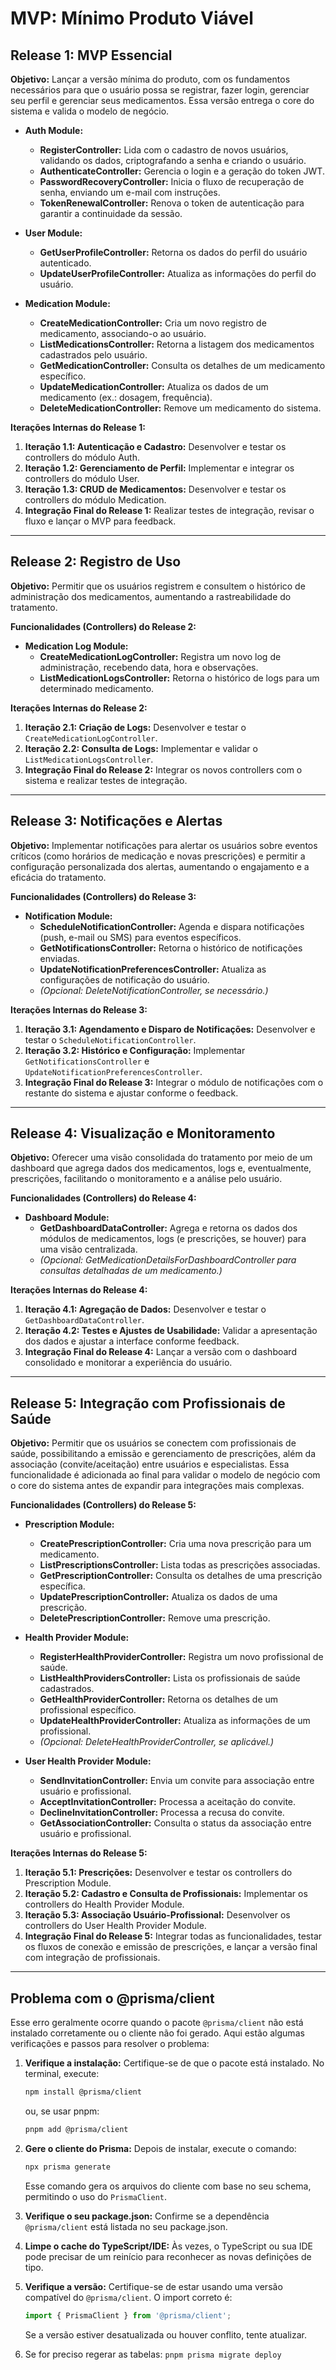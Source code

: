 # MVP: Mínimo Produto Viável

## Release 1: MVP Essencial

**Objetivo:**
Lançar a versão mínima do produto, com os fundamentos necessários para que o usuário possa se registrar, fazer login, gerenciar seu perfil e gerenciar seus medicamentos. Essa versão entrega o core do sistema e valida o modelo de negócio.

- **Auth Module:**
  - **RegisterController:**
    Lida com o cadastro de novos usuários, validando os dados, criptografando a senha e criando o usuário.
  - **AuthenticateController:**
    Gerencia o login e a geração do token JWT.
  - **PasswordRecoveryController:**
    Inicia o fluxo de recuperação de senha, enviando um e-mail com instruções.
  - **TokenRenewalController:**
    Renova o token de autenticação para garantir a continuidade da sessão.

- **User Module:**
  - **GetUserProfileController:**
    Retorna os dados do perfil do usuário autenticado.
  - **UpdateUserProfileController:**
    Atualiza as informações do perfil do usuário.

- **Medication Module:**
  - **CreateMedicationController:**
    Cria um novo registro de medicamento, associando-o ao usuário.
  - **ListMedicationsController:**
    Retorna a listagem dos medicamentos cadastrados pelo usuário.
  - **GetMedicationController:**
    Consulta os detalhes de um medicamento específico.
  - **UpdateMedicationController:**
    Atualiza os dados de um medicamento (ex.: dosagem, frequência).
  - **DeleteMedicationController:**
    Remove um medicamento do sistema.

**Iterações Internas do Release 1:**

1. **Iteração 1.1: Autenticação e Cadastro:**
   Desenvolver e testar os controllers do módulo Auth.
2. **Iteração 1.2: Gerenciamento de Perfil:**
   Implementar e integrar os controllers do módulo User.
3. **Iteração 1.3: CRUD de Medicamentos:**
   Desenvolver e testar os controllers do módulo Medication.
4. **Integração Final do Release 1:**
   Realizar testes de integração, revisar o fluxo e lançar o MVP para feedback.

---

## Release 2: Registro de Uso

**Objetivo:**
Permitir que os usuários registrem e consultem o histórico de administração dos medicamentos, aumentando a rastreabilidade do tratamento.

**Funcionalidades (Controllers) do Release 2:**

- **Medication Log Module:**
  - **CreateMedicationLogController:**
    Registra um novo log de administração, recebendo data, hora e observações.
  - **ListMedicationLogsController:**
    Retorna o histórico de logs para um determinado medicamento.

**Iterações Internas do Release 2:**

1. **Iteração 2.1: Criação de Logs:**
   Desenvolver e testar o `CreateMedicationLogController`.
2. **Iteração 2.2: Consulta de Logs:**
   Implementar e validar o `ListMedicationLogsController`.
3. **Integração Final do Release 2:**
   Integrar os novos controllers com o sistema e realizar testes de integração.

---

## Release 3: Notificações e Alertas

**Objetivo:**
Implementar notificações para alertar os usuários sobre eventos críticos (como horários de medicação e novas prescrições) e permitir a configuração personalizada dos alertas, aumentando o engajamento e a eficácia do tratamento.

**Funcionalidades (Controllers) do Release 3:**

- **Notification Module:**
  - **ScheduleNotificationController:**
    Agenda e dispara notificações (push, e-mail ou SMS) para eventos específicos.
  - **GetNotificationsController:**
    Retorna o histórico de notificações enviadas.
  - **UpdateNotificationPreferencesController:**
    Atualiza as configurações de notificação do usuário.
  - *(Opcional: DeleteNotificationController, se necessário.)*

**Iterações Internas do Release 3:**

1. **Iteração 3.1: Agendamento e Disparo de Notificações:**
   Desenvolver e testar o `ScheduleNotificationController`.
2. **Iteração 3.2: Histórico e Configuração:**
   Implementar `GetNotificationsController` e `UpdateNotificationPreferencesController`.
3. **Integração Final do Release 3:**
   Integrar o módulo de notificações com o restante do sistema e ajustar conforme o feedback.

---

## Release 4: Visualização e Monitoramento

**Objetivo:**
Oferecer uma visão consolidada do tratamento por meio de um dashboard que agrega dados dos medicamentos, logs e, eventualmente, prescrições, facilitando o monitoramento e a análise pelo usuário.

**Funcionalidades (Controllers) do Release 4:**

- **Dashboard Module:**
  - **GetDashboardDataController:**
    Agrega e retorna os dados dos módulos de medicamentos, logs (e prescrições, se houver) para uma visão centralizada.
  - *(Opcional: GetMedicationDetailsForDashboardController para consultas detalhadas de um medicamento.)*

**Iterações Internas do Release 4:**

1. **Iteração 4.1: Agregação de Dados:**
   Desenvolver e testar o `GetDashboardDataController`.
2. **Iteração 4.2: Testes e Ajustes de Usabilidade:**
   Validar a apresentação dos dados e ajustar a interface conforme feedback.
3. **Integração Final do Release 4:**
   Lançar a versão com o dashboard consolidado e monitorar a experiência do usuário.

---

## Release 5: Integração com Profissionais de Saúde

**Objetivo:**
Permitir que os usuários se conectem com profissionais de saúde, possibilitando a emissão e gerenciamento de prescrições, além da associação (convite/aceitação) entre usuários e especialistas. Essa funcionalidade é adicionada ao final para validar o modelo de negócio com o core do sistema antes de expandir para integrações mais complexas.

**Funcionalidades (Controllers) do Release 5:**

- **Prescription Module:**
  - **CreatePrescriptionController:**
    Cria uma nova prescrição para um medicamento.
  - **ListPrescriptionsController:**
    Lista todas as prescrições associadas.
  - **GetPrescriptionController:**
    Consulta os detalhes de uma prescrição específica.
  - **UpdatePrescriptionController:**
    Atualiza os dados de uma prescrição.
  - **DeletePrescriptionController:**
    Remove uma prescrição.

- **Health Provider Module:**
  - **RegisterHealthProviderController:**
    Registra um novo profissional de saúde.
  - **ListHealthProvidersController:**
    Lista os profissionais de saúde cadastrados.
  - **GetHealthProviderController:**
    Retorna os detalhes de um profissional específico.
  - **UpdateHealthProviderController:**
    Atualiza as informações de um profissional.
  - *(Opcional: DeleteHealthProviderController, se aplicável.)*

- **User Health Provider Module:**
  - **SendInvitationController:**
    Envia um convite para associação entre usuário e profissional.
  - **AcceptInvitationController:**
    Processa a aceitação do convite.
  - **DeclineInvitationController:**
    Processa a recusa do convite.
  - **GetAssociationController:**
    Consulta o status da associação entre usuário e profissional.

**Iterações Internas do Release 5:**

1. **Iteração 5.1: Prescrições:**
   Desenvolver e testar os controllers do Prescription Module.
2. **Iteração 5.2: Cadastro e Consulta de Profissionais:**
   Implementar os controllers do Health Provider Module.
3. **Iteração 5.3: Associação Usuário-Profissional:**
   Desenvolver os controllers do User Health Provider Module.
4. **Integração Final do Release 5:**
   Integrar todas as funcionalidades, testar os fluxos de conexão e emissão de prescrições, e lançar a versão final com integração de profissionais.

---

## Problema com o @prisma/client

Esse erro geralmente ocorre quando o pacote `@prisma/client` não está instalado corretamente ou o cliente não foi gerado. Aqui estão algumas verificações e passos para resolver o problema:

1. **Verifique a instalação:**
   Certifique-se de que o pacote está instalado. No terminal, execute:

   ```bash
   npm install @prisma/client
   ```

   ou, se usar pnpm:

   ```bash
   pnpm add @prisma/client
   ```

2. **Gere o cliente do Prisma:**
   Depois de instalar, execute o comando:

   ```bash
   npx prisma generate
   ```

   Esse comando gera os arquivos do cliente com base no seu schema, permitindo o uso do `PrismaClient`.

3. **Verifique o seu package.json:**
   Confirme se a dependência `@prisma/client` está listada no seu package.json.

4. **Limpe o cache do TypeScript/IDE:**
   Às vezes, o TypeScript ou sua IDE pode precisar de um reinício para reconhecer as novas definições de tipo.

5. **Verifique a versão:**
   Certifique-se de estar usando uma versão compatível do `@prisma/client`. O import correto é:

   ```typescript
   import { PrismaClient } from '@prisma/client';
   ```

   Se a versão estiver desatualizada ou houver conflito, tente atualizar.

6. Se for preciso regerar as tabelas: `pnpm prisma migrate deploy`
